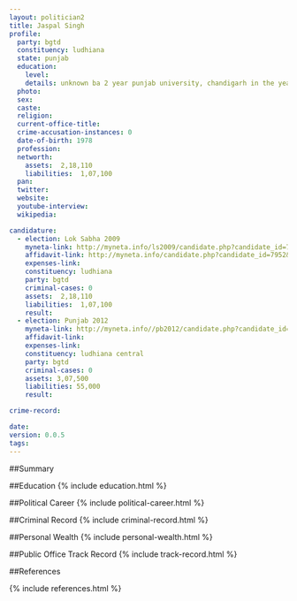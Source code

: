 ```yaml
---
layout: politician2
title: Jaspal Singh
profile: 
  party: bgtd
  constituency: ludhiana
  state: punjab
  education: 
    level: 
    details: unknown ba 2 year punjab university, chandigarh in the year 2000-2001
  photo: 
  sex: 
  caste: 
  religion: 
  current-office-title: 
  crime-accusation-instances: 0
  date-of-birth: 1978
  profession: 
  networth: 
    assets:  2,18,110
    liabilities:  1,07,100
  pan: 
  twitter: 
  website: 
  youtube-interview: 
  wikipedia: 

candidature: 
  - election: Lok Sabha 2009
    myneta-link: http://myneta.info/ls2009/candidate.php?candidate_id=7952
    affidavit-link: http://myneta.info/candidate.php?candidate_id=7952&scan=original
    expenses-link: 
    constituency: ludhiana 
    party: bgtd
    criminal-cases: 0
    assets:  2,18,110
    liabilities:  1,07,100
    result:  
  - election: Punjab 2012
    myneta-link: http://myneta.info//pb2012/candidate.php?candidate_id=695
    affidavit-link: 
    expenses-link: 
    constituency: ludhiana central 
    party: bgtd
    criminal-cases: 0
    assets: 3,07,500
    liabilities: 55,000
    result:  

crime-record: 

date: 
version: 0.0.5
tags: 
---
```

##Summary


##Education
{% include education.html %}


##Political Career
{% include political-career.html %}


##Criminal Record
{% include criminal-record.html %}


##Personal Wealth
{% include personal-wealth.html %}


##Public Office Track Record
{% include track-record.html %}


##References


{% include references.html %}